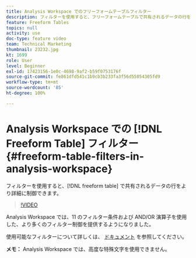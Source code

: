 ```yaml
---
title: Analysis Workspace でのフリーフォームテーブルフィルター
description: フィルターを使用すると、フリーフォームテーブルで共有されるデータの行をより詳細に制御できます。
feature: Freeform Tables
topics: null
activity: use
doc-type: feature video
team: Technical Marketing
thumbnail: 23232.jpg
kt: 1699
role: User
level: Beginner
exl-id: 17423156-1e0c-4698-9af2-b59f0753176f
source-git-commit: fe861dfd541c1b9cb3b233fa3f56d55054305fd9
workflow-type: tm+mt
source-wordcount: '85'
ht-degree: 100%

---
```


# Analysis Workspace での [!DNL Freeform Table] フィルター {#freeform-table-filters-in-analysis-workspace}

フィルターを使用すると、[!DNL freeform table] で共有されるデータの行をより詳細に制御できます。

>[!VIDEO](https://video.tv.adobe.com/v/23232/?quality=12)

Analysis Workspace では、11 のフィルター条件および AND/OR 演算子を使用した、より多くのフィルター制御を提供するようになりました。

使用可能なフィルターについて詳しくは、 [ドキュメント](https://experienceleague.adobe.com/docs/analytics-platform/using/cja-workspace/visualizations/freeform-table/pagination-filtering-sorting.html?lang=ja#cja-workspace) を参照してください。

**メモ：** Analysis Workspace では、高度な特殊文字を使用できません。
